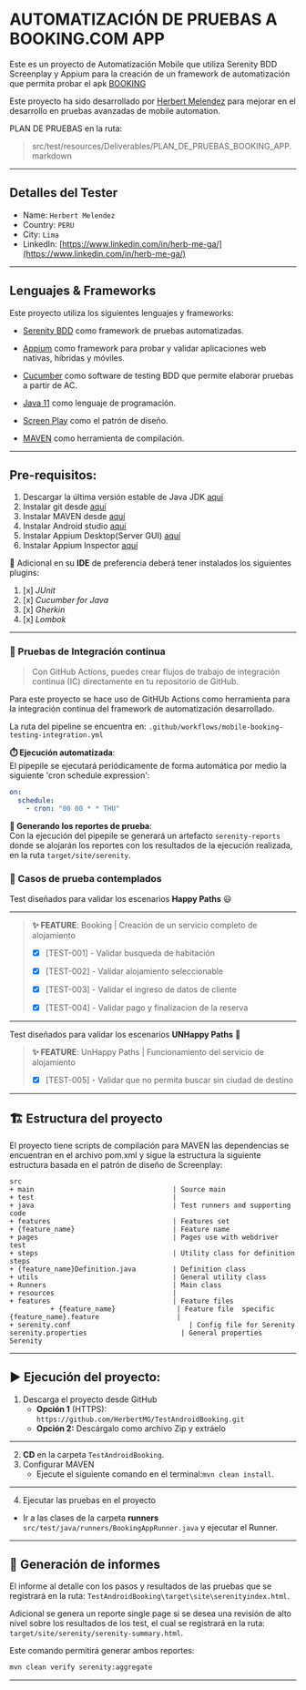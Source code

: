 # AUTOMATIZACIÓN DE PRUEBAS A BOOKING.COM APP

Este es un proyecto de Automatización Mobile que utiliza Serenity BDD Screenplay y Appium
para la creación de un framework de automatización que permita probar el apk [BOOKING](https://drive.google.com/file/d/1ruY_5qcqWlsE3-W3rgXpFyyMiO59wFUc/view?usp=sharing)

Este proyecto ha sido desarrollado por [Herbert Melendez](https://www.linkedin.com/in/herb-me-ga/) para mejorar en el
desarrollo en pruebas avanzadas de mobile automation.

PLAN DE PRUEBAS en la ruta:

> src/test/resources/Deliverables/PLAN_DE_PRUEBAS_BOOKING_APP.markdown

***

## Detalles del Tester

* Name: `Herbert Melendez`
* Country: `PERU`
* City: `Lima`
* LinkedIn: [https://www.linkedin.com/in/herb-me-ga/](https://www.linkedin.com/in/herb-me-ga/)

***

## Lenguajes & Frameworks

Este proyecto utiliza los siguientes lenguajes y frameworks:

* [Serenity BDD](https://serenity-bdd.github.io/docs/guide/user_guide_intro) como framework de pruebas
  automatizadas.
* [Appium](https://appium.io/) como framework para probar y validar aplicaciones web nativas, híbridas y móviles.
* [Cucumber](https://cucumber.io/) como software de testing BDD que permite elaborar pruebas a partir de AC.


* [Java 11](https://www.oracle.com/co/java/technologies/javase/jdk11-archive-downloads.html) como lenguaje de
  programación.
* [Screen Play](https://serenity-bdd.github.io/docs/screenplay/screenplay_fundamentals) como el patrón de
  diseño.
* [MAVEN](https://maven.apache.org/what-is-maven.html) como herramienta de compilación.

***

## Pre-requisitos:

1. Descargar la última versión estable de Java
   JDK [aquí](https://www.oracle.com/co/java/technologies/javase/jdk11-archive-downloads.html)
2. Instalar git desde [aquí](https://git-scm.com)
3. Instalar MAVEN desde [aquí](https://maven.apache.org/download.cgi)
4. Instalar Android studio [aquí](https://developer.android.com/studio)
5. Instalar Appium Desktop(Server GUI) [aquí](https://github.com/appium/appium-desktop)
6. Instalar Appium Inspector [aquí](https://github.com/appium/appium-inspector)


👀 Adicional en su **IDE** de preferencia deberá tener instalados los siguientes plugins:

1. [x] *JUnit*
2. [x] *Cucumber for Java*
3. [x] *Gherkin*
4. [x] *Lombok*

***

### 🚀 Pruebas de Integración continua

> Con GitHub Actions, puedes crear flujos de trabajo de integración continua (IC) directamente en tu repositorio de
> GitHub.

Para este proyecto se hace uso de GitHUb Actions como herramienta para la integración continua del framework de
automatización desarrollado.

La ruta del pipeline se encuentra en: `.github/workflows/mobile-booking-testing-integration.yml`

**⏱️ Ejecución automatizada**:   
El pipepile se ejecutará periódicamente de forma automática por medio la siguiente 'cron schedule expression':

```yml
on:
  schedule:
    - cron: "00 00 * * THU"
```

**📄️ Generando los reportes de prueba**:  
Con la ejecución del pipepile se generará un artefacto `serenity-reports` donde se alojarán los reportes con los
resultados de la ejecución realizada, en la ruta `target/site/serenity`.

### 🧪 Casos de prueba contemplados

Test diseñados para validar los escenarios **Happy Paths** 😃

***
> **✨ FEATURE**: Booking | Creación de un servicio completo de alojamiento
> - [x] [TEST-001] - Validar busqueda de habitación
>
> - [x] [TEST-002] - Validar alojamiento seleccionable
>
> - [x] [TEST-003] - Validar el ingreso de datos de cliente
>
> - [x] [TEST-004] - Validar pago y finalizacion de la reserva
***
Test diseñados para validar los escenarios **UNHappy Paths** 🤡

> **✨ FEATURE**: UnHappy Paths | Funcionamiento del servicio de alojamiento
> - [x] [TEST-005] - Validar que no permita buscar sin ciudad de destino
***

## 🏗️ Estructura del proyecto

El proyecto tiene scripts de compilación para MAVEN las dependencias se encuentran en el archivo pom.xml y sigue la estructura la siguiente estructura basada en el patrón
de diseño de Screenplay:

```Gherkin
src
+ main                                  | Source main
+ test                                  |
+ java                                  | Test runners and supporting code
+ features                              | Features set
+ {feature_name}                        | Feature name
+ pages                                 | Pages use with webdriver test
+ steps                                 | Utility class for definition steps
+ {feature_name}Definition.java         | Definition class
+ utils                                 | General utility class
+ Runners                               | Main class
+ resources                             |
+ features                              | Feature files
          + {feature_name}               | Feature file  specific
{feature_name}.feature                   |
+ serenity.conf                             | Config file for Serenity
serenity.properties                       | General properties Serenity
```

***

## ▶️ Ejecución del proyecto:

1. Descarga el proyecto desde GitHub
    * **Opción 1** (HTTPS): `https://github.com/HerbertMG/TestAndroidBooking.git`
    * **Opción 2:** Descárgalo como archivo Zip y extráelo

***

2. **CD** en la carpeta `TestAndroidBooking`.
3. Configurar MAVEN
    * Ejecute el siguiente comando en el terminal:`mvn clean install`.

***

4. Ejecutar las pruebas en el proyecto
* Ir a las clases de la carpeta **runners** `src/test/java/runners/BookingAppRunner.java` y ejecutar
  el Runner.

***

## 📄 Generación de informes

El informe al detalle con los pasos y resultados de las pruebas que se registrará en la ruta:
`TestAndroidBooking\target\site\serenityindex.html`.

Adicional se genera un reporte single page si se desea una revisión de alto nivel sobre los resultados de los test, el
cual se registrará en la ruta:
`target/site/serenity/serenity-summary.html`.

Este comando permitirá generar ambos reportes:

```bash
mvn clean verify serenity:aggregate

```

***